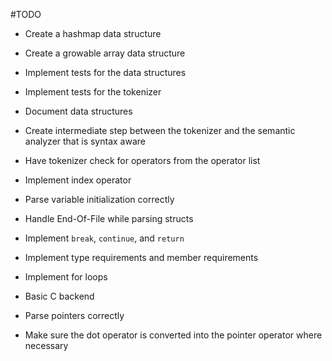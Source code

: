 #TODO

- Create a hashmap data structure

- Create a growable array data structure

- Implement tests for the data structures

- Implement tests for the tokenizer

- Document data structures

- Create intermediate step between the tokenizer and the semantic analyzer that is syntax aware

- Have tokenizer check for operators from the operator list

- Implement index operator

- Parse variable initialization correctly

- Handle End-Of-File while parsing structs

- Implement `break`, `continue`, and `return`

- Implement type requirements and member requirements

- Implement for loops

- Basic C backend

- Parse pointers correctly

- Make sure the dot operator is converted into the pointer operator where necessary
